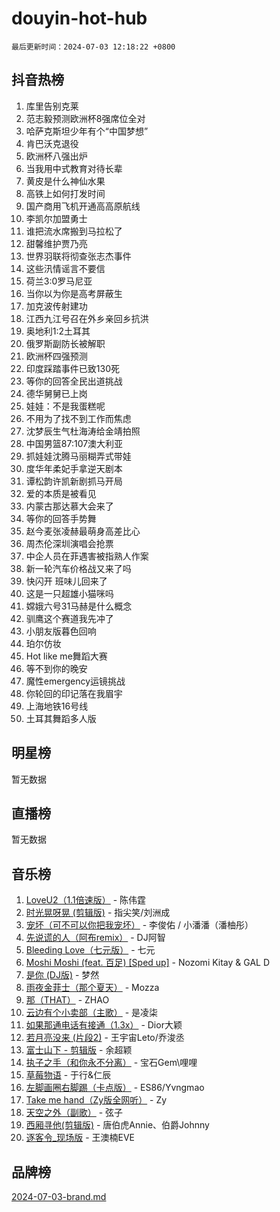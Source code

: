 # douyin-hot-hub

`最后更新时间：2024-07-03 12:18:22 +0800`

## 抖音热榜

1. 库里告别克莱
1. 范志毅预测欧洲杯8强席位全对
1. 哈萨克斯坦少年有个“中国梦想”
1. 肯巴沃克退役
1. 欧洲杯八强出炉
1. 当我用中式教育对待长辈
1. 黄皮是什么神仙水果
1. 高铁上如何打发时间
1. 国产商用飞机开通高高原航线
1. 李凯尔加盟勇士
1. 谁把流水席搬到马拉松了
1. 甜馨维护贾乃亮
1. 世界羽联将彻查张志杰事件
1. 这些汛情谣言不要信
1. 荷兰3:0罗马尼亚
1. 当你以为你是高考屏蔽生
1. 加克波传射建功
1. 江西九江号召在外乡亲回乡抗洪
1. 奥地利1:2土耳其
1. 俄罗斯副防长被解职
1. 欧洲杯四强预测
1. 印度踩踏事件已致130死
1. 等你的回答全民出道挑战
1. 德华舅舅已上岗
1. 娃娃：不是我蛋糕呢
1. 不用为了找不到工作而焦虑
1. 沈梦辰生气杜海涛给金靖拍照
1. 中国男篮87:107澳大利亚
1. 抓娃娃沈腾马丽糊弄式带娃
1. 度华年柔妃手拿逆天剧本
1. 谭松韵许凯新剧抓马开局
1. 爱的本质是被看见
1. 内蒙古那达慕大会来了
1. 等你的回答手势舞
1. 赵今麦张凌赫最萌身高差比心
1. 周杰伦深圳演唱会抢票
1. 中企人员在菲遇害被指熟人作案
1. 新一轮汽车价格战又来了吗
1. 快闪开 班味儿回来了
1. 这是一只超雄小猫咪吗
1. 嫦娥六号31马赫是什么概念
1. 驯鹰这个赛道我先冲了
1. 小朋友版暮色回响
1. 珀尔仿妆
1. Hot like me舞蹈大赛
1. 等不到你的晚安
1. 魔性emergency运镜挑战
1. 你轮回的印记落在我眉宇
1. 上海地铁16号线
1. 土耳其舞蹈多人版

## 明星榜

暂无数据

## 直播榜

暂无数据

## 音乐榜

1. [LoveU2（1.1倍速版）](https://sf5-hl-cdn-tos.douyinstatic.com/obj/tos-cn-ve-2774/oQMeDffLaEmgMwgCOEMAFCI6INzoFPgWdD0rsa) - 陈伟霆
1. [时光晃呀晃 (剪辑版)](https://sf5-hl-cdn-tos.douyinstatic.com/obj/tos-cn-ve-2774/o8ACeQem3gwI1x3GIYGAfKG0LJebKFRJDwRwyW) - 指尖笑/刘洲成
1. [宠坏（可不可以你把我宠坏）](https://sf5-hl-cdn-tos.douyinstatic.com/obj/tos-cn-ve-2774/ocWI8ft2gd0rAfXKzvKGeMQM6fVLTLfA8UJzwl) - 李俊佑 / 小潘潘（潘柚彤）
1. [先说谎的人（阿布remix）](https://sf3-cdn-tos.douyinstatic.com/obj/tos-cn-ve-2774/owQtOFmAzBgxBKDOYfeCTQTgE9cDORrOQqmCZy) - DJ阿智
1. [Bleeding Love（七元版）](https://sf5-hl-cdn-tos.douyinstatic.com/obj/tos-cn-ve-2774/oEgC9eZFHQ1MfSRnrfkzFp8AayDWqAQMABBgUs) - 七元
1. [Moshi Moshi (feat. 百足) [Sped up]](https://sf6-cdn-tos.douyinstatic.com/obj/tos-cn-ve-2774/ocCPFQcXJLeroaIdQLIGAoeeYM3OAUYGDguHXz) - Nozomi Kitay & GAL D
1. [是你 (DJ版)](https://sf3-cdn-tos.douyinstatic.com/obj/tos-cn-ve-2774/1ec766e572b34c42853ce6315d426850) - 梦然
1. [雨夜金菲士（那个夏天）](https://sf5-hl-cdn-tos.douyinstatic.com/obj/tos-cn-ve-2774/osPmPLDWQBBE2Z6bftCgYwkFaF4pEYEneXaZQs) - Mozza
1. [那（THAT）](https://sf5-hl-cdn-tos.douyinstatic.com/obj/tos-cn-ve-2774/oIIWGeBZCnlGx9tl0gFlCfwlQbj7QWAD8HYAGg) - ZHAO
1. [云边有个小卖部（主歌）](https://sf5-hl-cdn-tos.douyinstatic.com/obj/tos-cn-ve-2774/okvgzOZylLA4WYUHkAhpy5DrCiqAmBjiMIkJp) - 是凌柒
1. [如果那通电话有接通（1.3x）](https://sf3-cdn-tos.douyinstatic.com/obj/tos-cn-ve-2774/ocJeJKhUhAJG8EYZiEFfGFAPkD3beMQ5mwDv1e) - Dior大颖
1. [若月亮没来 (片段2)](https://sf5-hl-cdn-tos.douyinstatic.com/obj/tos-cn-ve-2774/ocQavLLjkCOeDxGyYeIMGgNAIwJ0QXE1Ve3Fzv) - 王宇宙Leto/乔浚丞
1. [富士山下 - 剪辑版](https://sf5-hl-cdn-tos.douyinstatic.com/obj/tos-cn-ve-2774/o4QGmeUZhQXvtC5BDkogeQni8WbdCBUJEYI12v) - 余超颖
1. [执子之手（和你永不分离）](https://sf5-hl-cdn-tos.douyinstatic.com/obj/tos-cn-ve-2774/oU4mUWISThYfqtA61VOl8PAQGeK2LGGQfFCZfY) - 宝石Gem\哩哩
1. [草莓物语](https://sf3-cdn-tos.douyinstatic.com/obj/tos-cn-ve-2774/okynhJ7jEAIIZBfsLgYMEI8QC3WbQNN66RKzhT) - 于行&仁辰
1. [左脚画圈右脚踢（卡点版）](https://sf5-hl-cdn-tos.douyinstatic.com/obj/tos-cn-ve-2774/oAoAIr8BJv8B7W4CEBMsaSfDWrAiF4izwIDMJg) - ES86/Yvngmao
1. [Take me hand（Zy版全网听）](https://sf6-cdn-tos.douyinstatic.com/obj/tos-cn-ve-2774/owyUoUuVpA1I7BiszAYMSqbGseWQw8P7Ea2BiR) - Zy
1. [天空之外（副歌）](https://sf6-cdn-tos.douyinstatic.com/obj/tos-cn-ve-2774/oAYn0BTp8jS8iSyZSHMUWAikyvAWI1c7aiJTr) - 弦子
1. [西厢寻他(剪辑版)](https://sf5-hl-cdn-tos.douyinstatic.com/obj/tos-cn-ve-2774/oUsAVfAQKlRNxEv5qxvIB8o5qmIWUcXbzJKJhw) - 唐伯虎Annie、伯爵Johnny
1. [逐客令_现场版](https://sf3-cdn-tos.douyinstatic.com/obj/tos-cn-ve-2774/okjvqFftEMAIgLPvI8f4MT5CZVyxmDQdBOwjBv) - 王澳楠EVE

## 品牌榜

[2024-07-03-brand.md](2024-07-03-brand.md)
